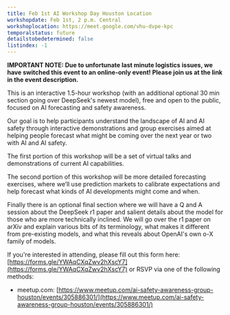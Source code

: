 ```yaml
---
title: Feb 1st AI Workshop Day Houston Location
workshopdate: Feb 1st, 2 p.m. Central
workshoplocation: https://meet.google.com/vhu-dvpe-kpc
temporalstatus: future
detailstobedetermined: false
listindex: -1
---
```


**IMPORTANT NOTE: Due to unfortunate last minute logistics issues, we have switched this event to an online-only event! Please join us at the link in the event description.**

This is an interactive 1.5-hour workshop (with an additional optional 30 min section going over DeepSeek's newest model), free and open to the public, focused on AI forecasting and safety awareness.

Our goal is to help participants understand the landscape of AI and AI safety through interactive demonstrations and group exercises aimed at helping people forecast what might be coming over the next year or two with AI and AI safety.

The first portion of this workshop will be a set of virtual talks and demonstrations of current AI capabilities.

The second portion of this workshop will be more detailed forecasting exercises, where we’ll use prediction markets to calibrate expectations and help forecast what kinds of AI developments might come and when.

Finally there is an optional final section where we will have a Q and A session about the DeepSeek r1 paper and salient details about the model for those who are more technically inclined. We will go over the r1 paper on arXiv and explain various bits of its terminology, what makes it different from pre-existing models, and what this reveals about OpenAI's own o-X family of models.

If you're interested in attending, please fill out this form here:
[https://forms.gle/YWAqCXqZwv2hXscY7](https://forms.gle/YWAqCXqZwv2hXscY7) or
RSVP via one of the following methods:

+ meetup.com: [https://www.meetup.com/ai-safety-awareness-group-houston/events/305886301/](https://www.meetup.com/ai-safety-awareness-group-houston/events/305886301/)
